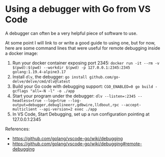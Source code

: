 # Using a debugger with Go from VS Code

A debugger can often be a very helpful piece of software to use.

At some point I will link to or write a good guide to using one, but for now, here are some command lines that were useful for remote debugging inside a docker image:

1. Run your docker container exposing port 2345: `docker run -it --rm -v $(pwd):$(pwd) --workdir $(pwd) -p 127.0.0.1:2345:2345 golang:1.19.4-alpine3.17`
2. Install `dlv`, the debugger: `go install github.com/go-delve/delve/cmd/dlv@latest`
3. Build your Go code with debugging support: `CGO_ENABLED=0 go build -gcflags "all=-N -l" -o ./app`
4. Start your program under the debugger: `dlv --listen=:2345 --headless=true --log=true --log-output=debugger,debuglineerr,gdbwire,lldbout,rpc --accept-multiclient --api-version=2 exec ./app`
5. In VS Code, Start Debugging, set up a run configuration pointing at 127.0.0.1:2345

References:

* https://github.com/golang/vscode-go/wiki/debugging
* https://github.com/golang/vscode-go/wiki/debugging#remote-debugging
